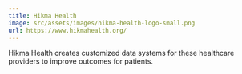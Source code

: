 ```yaml
---
title: Hikma Health
image: src/assets/images/hikma-health-logo-small.png
url: https://www.hikmahealth.org/
---
```


Hikma Health creates customized data systems for these healthcare providers to improve outcomes for patients.
